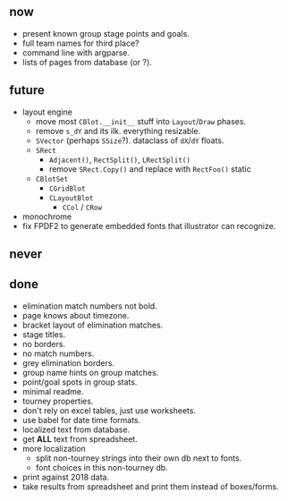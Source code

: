 ## now

- present known group stage points and goals.
- full team names for third place?
- command line with argparse.
- lists of pages from database (or ?).

## future

- layout engine
	- move most `CBlot.__init__` stuff into `Layout`/`Draw` phases.
	- remove `s_dY` and its ilk. everything resizable.
	- `SVector` (perhaps `SSize`?). dataclass of `dX`/`dY` floats.
    - `SRect`
		- `Adjacent()`, `RectSplit()`, `LRectSplit()`
		- remove `SRect.Copy()` and replace with `RectFoo()` static
	- `CBlotSet`
		- `CGridBlot`
		- `CLayoutBlot`
			- `CCol` / `CRow`
- monochrome
- fix FPDF2 to generate embedded fonts that illustrator can recognize.

## never


## done

- elimination match numbers not bold.
- page knows about timezone.
- bracket layout of elimination matches.
- stage titles.
- no borders.
- no match numbers.
- grey elimination borders.
- group name hints on group matches.
- point/goal spots in group stats.
- minimal readme.
- tourney properties.
- don't rely on excel tables, just use worksheets.
- use babel for date time formats.
- localized text from database.
- get **ALL** text from spreadsheet.
- more localization
	- split non-tourney strings into their own db next to fonts.
	- font choices in this non-tourney db.
- print against 2018 data.
- take results from spreadsheet and print them instead of boxes/forms.
